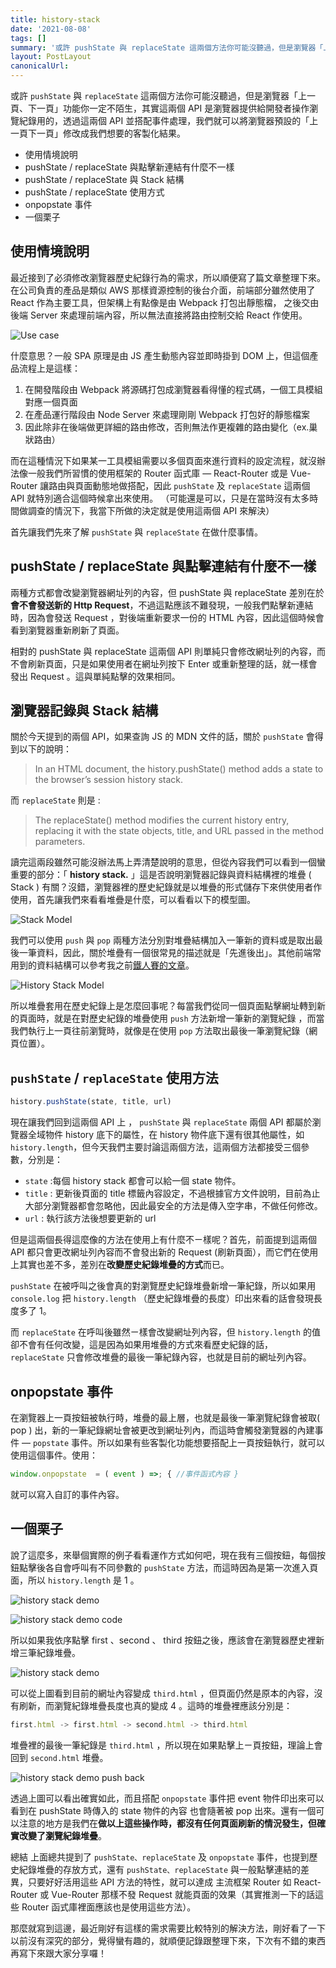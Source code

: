 ```yaml
---
title: history-stack
date: '2021-08-08'
tags: []
summary: '或許 pushState 與 replaceState 這兩個方法你可能沒聽過，但是瀏覽器「上一頁、下一頁」功能你一定不陌生，其實這兩個 API 是瀏覽器提供給開發者操作瀏覽紀錄用的，透過這兩個 API 並搭配事件處理，我們就可以將瀏覽器預設的「上一頁下一頁」修改成我們想要的客製化結果。'
layout: PostLayout
canonicalUrl:
---
```


或許 `pushState` 與 `replaceState` 這兩個方法你可能沒聽過，但是瀏覽器「上一頁、下一頁」功能你一定不陌生，其實這兩個 API 是瀏覽器提供給開發者操作瀏覽紀錄用的，透過這兩個 API 並搭配事件處理，我們就可以將瀏覽器預設的「上一頁下一頁」修改成我們想要的客製化結果。

- 使用情境說明
- pushState / replaceState 與點擊新連結有什麼不一樣
- pushState / replaceState 與 Stack 結構
- pushState / replaceState 使用方式
- onpopstate 事件
- 一個栗子

## 使用情境說明

最近接到了必須修改瀏覽器歷史紀錄行為的需求，所以順便寫了篇文章整理下來。 在公司負責的產品是類似 AWS 那樣資源控制的後台介面，前端部分雖然使用了 React 作為主要工具，但架構上有點像是由 Webpack 打包出靜態檔， 之後交由後端 Server 來處理前端內容，所以無法直接將路由控制交給 React 作使用。

![Use case](/static/images/blog/frontend/history-stack/use-case.jpg)

什麼意思？一般 SPA 原理是由 JS 產生動態內容並即時掛到 DOM 上，但這個產品流程上是這樣：

1. 在開發階段由 Webpack 將源碼打包成瀏覽器看得懂的程式碼，一個工具模組對應一個頁面
2. 在產品運行階段由 Node Server 來處理剛剛 Webpack 打包好的靜態檔案
3. 因此除非在後端做更詳細的路由修改，否則無法作更複雜的路由變化（ex.巢狀路由）

而在這種情況下如果某一工具模組需要以多個頁面來進行資料的設定流程，就沒辦法像一般我們所習慣的使用框架的 Router 函式庫 — React-Router 或是 Vue-Router 讓路由與頁面動態地做搭配，因此 `pushState` 及 `replaceState` 這兩個 API 就特別適合這個時候拿出來使用。 （可能還是可以，只是在當時沒有太多時間做調查的情況下，我當下所做的決定就是使用這兩個 API 來解決）

首先讓我們先來了解 `pushState` 與 `replaceState` 在做什麼事情。

## pushState / replaceState 與點擊連結有什麼不一樣

兩種方式都會改變瀏覽器網址列的內容，但 pushState 與 replaceState 差別在於**會不會發送新的 Http Request**，不過這點應該不難發現，一般我們點擊新連結時，因為會發送 Request ，對後端重新要求一份的 HTML 內容，因此這個時候會看到瀏覽器重新刷新了頁面。

相對的 pushState 與 replaceState 這兩個 API 則單純只會修改網址列的內容，而不會刷新頁面，只是如果使用者在網址列按下 Enter 或重新整理的話，就一樣會發出 Request 。這與單純點擊的效果相同。

## 瀏覽器記錄與 Stack 結構

關於今天提到的兩個 API，如果查詢 JS 的 MDN 文件的話，關於 `pushState` 會得到以下的說明：

> In an HTML document, the history.pushState() method adds a state to the browser’s session history stack.

而 `replaceState` 則是 :

> The replaceState() method modifies the current history entry, replacing it with the state objects, title, and URL passed in the method parameters.

讀完這兩段雖然可能沒辦法馬上弄清楚說明的意思，但從內容我們可以看到一個蠻重要的部分：「 **history stack.** 」這是否說明瀏覽器記錄與資料結構裡的堆疊 ( Stack ) 有關？沒錯，瀏覽器裡的歷史紀錄就是以堆疊的形式儲存下來供使用者作使用，首先讓我們來看看堆疊是什麼，可以看看以下的模型圖。

![Stack Model](/static/images/blog/frontend/history-stack/stack-model.jpg)

我們可以使用 `push` 與 `pop` 兩種方法分別對堆疊結構加入一筆新的資料或是取出最後一筆資料，因此，關於堆疊有一個很常見的描述就是「先進後出」。其他前端常用到的資料結構可以參考我之前[鐵人賽的文章](https://ithelp.ithome.com.tw/articles/10227662)。

![History Stack Model](/static/images/blog/frontend/history-stack/history-stack-model.jpg)

所以堆疊套用在歷史紀錄上是怎麼回事呢？每當我們從同一個頁面點擊網址轉到新的頁面時，就是在對歷史紀錄的堆疊使用 `push` 方法新增一筆新的瀏覽紀錄 ，而當我們執行上一頁往前瀏覽時，就像是在使用 `pop` 方法取出最後一筆瀏覽紀錄（網頁位置）。

## `pushState` / `replaceState` 使用方法

```js
history.pushState(state, title, url)
```

現在讓我們回到這兩個 API 上 ， `pushState` 與 `replaceState` 兩個 API 都屬於瀏覽器全域物件 history 底下的屬性，在 history 物件底下還有很其他屬性，如 `history.length`，但今天我們主要討論這兩個方法，這兩個方法都接受三個參數，分別是：

- `state` :每個 history stack 都會可以給一個 state 物件。
- `title` : 更新後頁面的 title 標籤內容設定，不過根據官方文件說明，目前為止大部分瀏覽器都會忽略他，因此最安全的方法是傳入空字串，不做任何修改。
- `url` : 執行該方法後想要更新的 url

但是這兩個長得這麼像的方法在使用上有什麼不ㄧ樣呢？首先，前面提到這兩個 API 都只會更改網址列內容而不會發出新的 Request (刷新頁面），而它們在使用上其實也差不多，差別在**改變歷史紀錄堆疊的方式**而已。

`pushState` 在被呼叫之後會真的對瀏覽歷史紀錄堆疊新增一筆紀錄，所以如果用 `console.log` 把 `history.length` （歷史紀錄堆疊的長度）印出來看的話會發現長度多了 1。

而 `replaceState` 在呼叫後雖然ㄧ樣會改變網址列內容，但 `history.length` 的值卻不會有任何改變，這是因為如果用堆疊的方式來看歷史紀錄的話， `replaceState` 只會修改堆疊的最後一筆紀錄內容，也就是目前的網址列內容。

## onpopstate 事件

在瀏覽器上一頁按鈕被執行時，堆疊的最上層，也就是最後一筆瀏覽紀錄會被取( pop ) 出，新的一筆紀錄網址會被更改到網址列內，而這時會觸發瀏覽器的內建事件 — `popstate` 事件。所以如果有些客製化功能想要搭配上一頁按鈕執行，就可以使用這個事件。使用：

```js
window.onpopstate  = ( event ) =>; { //事件函式內容 }
```

就可以寫入自訂的事件內容。

## 一個栗子

說了這麼多，來舉個實際的例子看看運作方式如何吧，現在我有三個按鈕，每個按鈕點擊後各自會呼叫有不同參數的 `pushState` 方法，而這時因為是第一次進入頁面，所以 `history.length` 是 1 。

![history stack demo](/static/images/blog/frontend/history-stack/history-stack-demo.png)

![history stack demo code ](/static/images/blog/frontend/history-stack/history-stack-demo-code.png)

所以如果我依序點擊 first 、second 、 third 按鈕之後，應該會在瀏覽器歷史裡新增三筆紀錄堆疊。

![history stack demo](/static/images/blog/frontend/history-stack/history-stack-demo-result1.png)

可以從上圖看到目前的網址內容變成 `third.html` ，但頁面仍然是原本的內容，沒有刷新，而瀏覽紀錄堆疊長度也真的變成 4 。這時的堆疊裡應該分別是：

```js
first.html -> first.html -> second.html -> third.html
```

堆疊裡的最後一筆紀錄是 `third.html` ，所以現在如果點擊上ㄧ頁按鈕，理論上會回到 `second.html` 堆疊。

![history stack demo push back](/static/images/blog/frontend/history-stack/history-stack-demo-lastPage.png)

透過上圖可以看出確實如此，而且搭配 `onpopstate` 事件把 event 物件印出來可以看到在 pushState 時傳入的 state 物件的內容 也會隨著被 pop 出來。還有一個可以注意的地方是我們在**做以上這些操作時，都沒有任何頁面刷新的情況發生，但確實改變了瀏覽紀錄堆疊**。

總結
上面總共提到了 `pushState、replaceState` 及 `onpopstate` 事件，也提到歷史紀錄堆疊的存放方式，還有 `pushState、replaceState` 與一般點擊連結的差異，只要好好活用這些 API 方法的特性，就可以達成 主流框架 Router 如 React-Router 或 Vue-Router 那樣不發 Request 就能頁面的效果（其實推測一下的話這些 Router 函式庫裡面應該也是使用這些方法）。

那麼就寫到這邊，最近剛好有這樣的需求需要比較特別的解決方法，剛好看了一下以前沒有深究的部分，覺得蠻有趣的，就順便記錄跟整理下來，下次有不錯的東西再寫下來跟大家分享囉！
